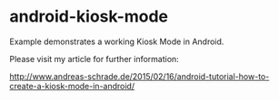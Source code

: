 # android-kiosk-mode
Example demonstrates a working Kiosk Mode in Android.

Please visit my article for further information:

http://www.andreas-schrade.de/2015/02/16/android-tutorial-how-to-create-a-kiosk-mode-in-android/


